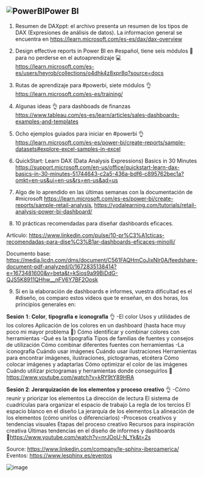 ## ![PowerBI](https://user-images.githubusercontent.com/82233779/204108116-2a27c514-e70b-4993-b58c-a22a2d4d40a1.PNG)Power BI

1. Resumen de DAXppt: el archivo presenta un resumen de los tipos de DAX (Expresiones de análisis de datos). La informacion general se encuentra en https://learn.microsoft.com/es-es/dax/dax-overview 

2. Design effective reports in Power BI en #español, tiene seis módulos 👣 para no perderse en el autoaprendizaje 💻
https://learn.microsoft.com/es-es/users/heyrob/collections/o4dhk4z8xpr8q?source=docs

3. Rutas de aprendizaje para #powerbi, siete módulos 👌 https://learn.microsoft.com/es-es/training/ 

4. Algunas ideas 👌 para dashboads de finanzas  https://www.tableau.com/es-es/learn/articles/sales-dashboards-examples-and-templates

5. Ocho ejemplos guiados para iniciar en #powerbi 👌 https://learn.microsoft.com/es-es/power-bi/create-reports/sample-datasets#explore-excel-samples-in-excel 

6. QuickStart: Learn DAX (Data Analysis Expressions) Basics in 30 Minutes https://support.microsoft.com/en-us/office/quickstart-learn-dax-basics-in-30-minutes-51744643-c2a5-436a-bdf6-c895762bec1a?omkt=en-us&ui=en-us&rs=en-us&ad=us

7. Algo de lo aprendido en las últimas semanas con la documentación de #microsoft
https://learn.microsoft.com/es-es/power-bi/create-reports/sample-retail-analysis, https://yodalearning.com/tutorials/retail-analysis-power-bi-dashboard/

8. 10 prácticas recomendadas para diseñar dashboards eficaces. 

Artículo: https://www.linkedin.com/pulse/10-pr%C3%A1cticas-recomendadas-para-dise%C3%B1ar-dashboards-eficaces-minolli/

Documento base: https://media.licdn.com/dms/document/C561FAQHmCoJixNlr0A/feedshare-document-pdf-analyzed/0/1672835138414?e=1673481600&v=beta&t=kSios9a99BiDdG-QJS5K8911QHhw__nFV6Y7BF2Oosk

9. Si en la elaboración de dashboards  e informes, vuestra dificultad es el #diseño, os comparo estos videos que te enseñan, en dos horas, los principios generales en:

𝐒𝐞𝐬𝐢𝐨́𝐧 𝟏: 𝐂𝐨𝐥𝐨𝐫, 𝐭𝐢𝐩𝐨𝐠𝐫𝐚𝐟𝐢́𝐚 𝐞 𝐢𝐜𝐨𝐧𝐨𝐠𝐫𝐚𝐟𝐢́𝐚 👌
-El color
Usos y utilidades de los colores
Aplicación de los colores en un dashboard (hasta hace muy poco mi mayor problema 🤭)
Cómo identificar y combinar colores con herramientas
-Qué es la tipografía
Tipos de familias de fuentes y consejos de utilización
Cómo combinar diferentes fuentes con herramientas
-La iconografía
Cuándo usar imágenes
Cuándo usar ilustraciones
Herramientas para encontrar imágenes, ilustraciones, pictogramas, etcétera
Cómo colocar imágenes y adaptarlas
Cómo optimizar el color de las imágenes
Cuándo utilizar pictogramas y herramientas donde conseguirlos
🔗 https://www.youtube.com/watch?v=kRY9tY89HRA 

𝐒𝐞𝐬𝐢𝐨́𝐧 𝟐: 𝐉𝐞𝐫𝐚𝐫𝐪𝐮𝐢𝐳𝐚𝐜𝐢𝐨́𝐧 𝐝𝐞 𝐥𝐨𝐬 𝐞𝐥𝐞𝐦𝐞𝐧𝐭𝐨𝐬 𝐲 𝐩𝐫𝐨𝐜𝐞𝐬𝐨 𝐜𝐫𝐞𝐚𝐭𝐢𝐯𝐨 👌
-Cómo reunir y priorizar los elementos
La dirección de lectura
El sistema de cuadrículas para organizar el espacio de trabajo
La regla de los tercios
El espacio blanco en el diseño
La jerarquía de los elementos
La alineación de los elementos (cómo unirlos o diferenciarlos)
-Procesos creativos y tendencias visuales
Etapas del proceso creativo
Recursos para inspiración creativa
Últimas tendencias en el diseño de informes y dashboards
🔗https://www.youtube.com/watch?v=nrJOoU-N_Yk&t=2s

Source: https://www.linkedin.com/company/le-sphinx-iberoamerica/ 
Eventos: https://www.lesphinx.es/eventos

![image](https://user-images.githubusercontent.com/82233779/234268144-f889787c-10ef-4ce1-9697-5771646244d3.png)



